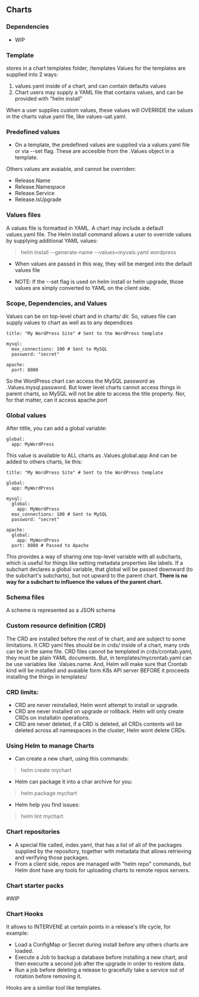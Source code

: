 ## Charts
### Dependencies
- WIP
### Template
stores in a chart templates folder, /templates
Values for the templates are supplied into 2 ways:
1. values.yaml inside of a chart, and can contain defaults values
2. Chart users may supply a YAML file that contains values, and can be provided with "helm install"

When a user supplies custom values, these values will OVERRIDE the values in the charts value.yaml file, like values-uat.yaml.

### Predefined values
- On a template, the predefined values are supplied via a values.yaml file or via --set flag. These are accesible from the .Values object in a template.

Others values are avaiable, and cannot be overriden:
- Release.Name
- Release.Namespace
- Release.Service
- Release.IsUpgrade

### Values files
A values file is formatted in YAML. A chart may include a default values.yaml file. The Helm install command allows a user to override values by supplying additional YAML values:
> helm install --generate-name --values=myvals.yaml wordpress

- When values are passed in this way, they will be merged into the default values file

- NOTE: If the --set flag is used on helm install or helm upgrade, those values are simply converted to YAML on the client side.

### Scope, Dependencies, and Values
Values can be on top-level chart and in charts/ dir.
So, values file can supply values to chart as well as to any dependices

```
title: "My WordPress Site" # Sent to the WordPress template

mysql:
  max_connections: 100 # Sent to MySQL
  password: "secret"

apache:
  port: 8080

```
So the WordPress chart can access the MySQL password as .Values.mysql.password.
But lower level charts cannot access things in parent charts, so MySQL will not be able to access the title property. Nor, for that matter, can it access apache.port

### Global values
After tittle, you can add a global variable:

```
global:
  app: MyWordPress
```
This value is available to ALL charts as .Values.global.app
And can be added to others charts, lie this:

```
title: "My WordPress Site" # Sent to the WordPress template

global:
  app: MyWordPress

mysql:
  global:
    app: MyWordPress
  max_connections: 100 # Sent to MySQL
  password: "secret"

apache:
  global:
    app: MyWordPress
  port: 8080 # Passed to Apache
```
This provides a way of sharing one top-level variable with all subcharts, which is useful for things like setting metadata properties like labels.
If a subchart declares a global variable, that global will be passed downward (to the subchart's subcharts), but not upward to the parent chart.
**There is no way for a subchart to influence the values of the parent chart.**

### Schema files
A scheme is represented as a JSON schema

### Custom resource definition (CRD)
The CRD are installed before the rest of te chart, and are subject to some limitations.
It CRD yaml files should be in crds/ inside of a chart, many crds can be in the same file.
CRD files cannot be templated in crds/crontab.yaml, they must be plain YAML documents. But, in templates/mycrontab.yaml can be use variables like .Values.name. And, Helm will make sure that Crontab kind will be installed and avaiable form K8s API server BEFORE it proceeds installing the things in templates/

### CRD limits:
- CRD are never reinstalled, Helm wont attempt to install or upgrade.
- CRD are never installed on upgrade or rollback. Helm will only create CRDs on installatin operations.
- CRD are never deleted, if a CRD is deleted, all CRDs contents wiil be deleted across all namespaces in the cluster, Helm wont delete CRDs.


### Using Helm to manage Charts
- Can create a new chart, using this commands:
> helm create mychart
- Helm can package it into a char archive for you:
> helm package mychart
- Helm help you find issues:
> helm lint mychart

### Chart repositories
- A special file called, index.yaml, that has a list of all of the packages supplied by the repository, together with metadata that allows retrieving and verifying those packages.
- From a client side, repos are managed with "helm repo" commands, but Helm dont have any tools for uploading charts to remote repos servers.

### Chart starter packs
#WIP

### Chart Hooks
It allows to INTERVENE at certain points in a release's life cycle, for example:
- Load a ConfigMap or Secret during install before any others charts are loaded.
- Execute a Job to backup a database before installing a new chart, and then execurte a second job after the upgrade in order to restore data.
- Run a job before deleting a release to gracefully take a service out of rotation before removing it.

Hooks are a similiar tool like templates.





